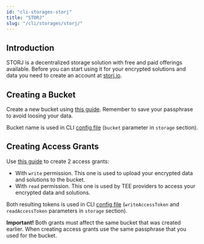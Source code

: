 ```yaml
---
id: "cli-storages-storj"
title: "STORJ"
slug: "/cli/storages/storj/"
---
```


## Introduction

STORJ is a decentralized storage solution with free and paid offerings available. Before you can start using it for your encrypted solutions and data you need to create an account at [storj.io](https://www.storj.io/).

## Creating a Bucket

Create a new bucket using [this guide](https://docs.storj.io/dcs/getting-started/quickstart-objectbrowser/). Remember to save your passphrase to avoid loosing your data.

Bucket name is used in CLI [config file](/testnet/cli/configuration#storage) (`bucket` parameter in `storage` section). 

## Creating Access Grants

Use [this guide](https://docs.storj.io/dcs/getting-started/quickstart-uplink-cli/uploading-your-first-object/create-first-access-grant/) to create 2 access grants:
- With `write` permission. This one is used to upload your encrypted data and solutions to the bucket. 
- With `read` permission. This one is used by TEE providers to access your encrypted data and solutions. 

Both resulting tokens is used in CLI [config file](/testnet/cli/configuration#storage) (`writeAccessToken` and `readAccessToken` parameters in `storage` section).

**Important!** Both grants must affect the same bucket that was created earlier. When creating access grants use the same passphrase that you used for the bucket.